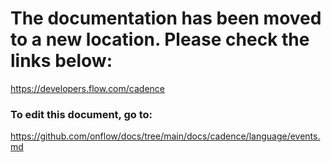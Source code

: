 # The documentation has been moved to a new location. Please check the links below:

https://developers.flow.com/cadence

### To edit this document, go to:

https://github.com/onflow/docs/tree/main/docs/cadence/language/events.md

